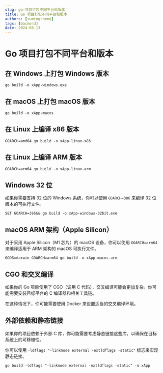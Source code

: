 ```yaml
---
slug: go-项目打包不同平台和版本
title: Go 项目打包不同平台和版本
authors: [sumingcheng]
tags: [backend]
date: 2024-08-13
---
```


# Go 项目打包不同平台和版本



 

## 在 Windows 上打包 Windows 版本  
```
go build -o xApp-windows.exe
```
## 在 macOS 上打包 macOS 版本  
```
go build -o xApp-macos
```
## 在 Linux 上编译 x86 版本  
```
GOARCH=amd64 go build -o xApp-linux-x86
```
## 在 Linux 上编译 ARM 版本  
```
GOARCH=arm64 go build -o xApp-linux-arm
```
## Windows 32 位  

如果你需要支持 32 位的 Windows 系统，你可以使用 `GOARCH=386` 来编译 32 位版本的可执行文件。

```
SET GOARCH=386&& go build -o xApp-windows-32bit.exe
```
## macOS ARM 架构（Apple Silicon）  

对于采用 Apple Silicon（M1 芯片）的 macOS 设备，你可以使用 `GOARCH=arm64` 来编译适用于 ARM 架构的 macOS 可执行文件。

```
GOOS=darwin GOARCH=arm64 go build -o xApp-macos-arm
```
## CGO 和交叉编译  

如果你的 Go 项目使用了 CGO（调用 C 代码），交叉编译可能会更加复杂。你可能需要安装目标平台的 C 编译器和相关工具链。

在这种情况下，你可能需要使用 Docker 来设置适当的交叉编译环境。

## 外部依赖和静态链接  

如果你的项目依赖于外部 C 库，你可能需要考虑静态链接这些库，以确保在目标系统上的可移植性。

你可以使用 `-ldflags "-linkmode external -extldflags -static"` 标志来实现静态链接。

```
go build -ldflags "-linkmode external -extldflags -static" -o xApp
```